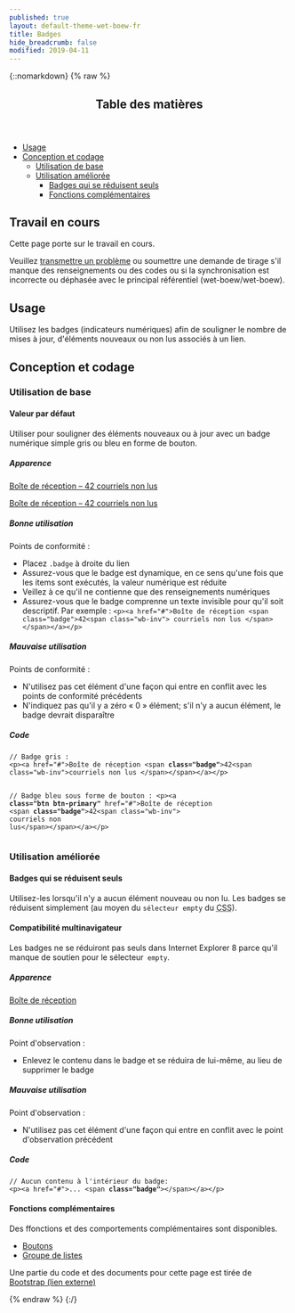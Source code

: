 ```yaml
---
published: true
layout: default-theme-wet-boew-fr
title: Badges
hide_breadcrumb: false
modified: 2019-04-11
---
```

{::nomarkdown}
{% raw %}
<span class="wb-prettify all-pre"></span>
  <div class="row">
    <nav role="navigation" class="col-md-8">
      <div class="panel panel-default">
        <header class="panel-heading">
          <h2 class="panel-title">Table des matières</h2>
        </header>
        <div class="panel-body">
          <ul>
            <li><a href="#purpose">Usage</a></li>
            <li><a href="#design">Conception et codage</a>
              <ul>
                <li><a href="#basic">Utilisation de base</a> </li>
                <li><a href="#enhanced">Utilisation améliorée </a>
                  <ul>
                    <li><a href="#collapsing">Badges qui se réduisent seuls </a></li>
                    <li><a href="#addon">Fonctions complémentaires </a> </li>
                  </ul>
                </li>
              </ul>
            </li>
          </ul>
        </div>
      </div>
    </nav>
    <section class="col-md-4">
      <div class="panel panel-warning">
        <div class="panel-body">
          <h2 class="mrgn-tp-0 h4 text-warning"><span class="fa fa-exclamation-triangle"></span> Travail en cours </h2>
          <p>Cette  page porte sur le travail en cours.</p>
          <p>Veuillez <a href="https://github.com/wet-boew/wet-boew-styleguide/issues/new">transmettre un problème</a> ou soumettre une demande de tirage s'il manque des renseignements ou des codes ou si la synchronisation est incorrecte ou déphasée avec  le principal référentiel (wet-boew/wet-boew).</p>
        </div>
      </div>
    </section>
  </div>
  <section>
    <h2 id="purpose"><span class="fa-stack"><span class="fa fa-circle fa-stack-2x"></span><span class="fa fa-info fa-stack-1x fa-inverse"></span></span> Usage </h2>
    <p>Utilisez les  badges (indicateurs numériques) afin de souligner le nombre de mises à jour, d'éléments nouveaux ou non lus associés à un lien.</p>
  </section>
  <h2 id="design"><span class="fa-stack"><span class="fa fa-circle fa-stack-2x"></span><span class="fa fa-paint-brush fa-stack-1x fa-inverse"></span></span> Conception et codage</h2>
  <h3 id="basic">Utilisation de base </h3>
  <h4 id="default"><span class="fa-stack"><span class="fa fa-circle fa-stack-2x"></span><span class="fa fa-gears fa-stack-1x fa-inverse"></span></span> Valeur par défaut </h4>
  <p>Utiliser pour souligner des éléments nouveaux ou à jour avec un badge  numérique simple gris ou bleu en forme de bouton. </p>
  <div class="row">
    <div class="col-md-3">
      <div class="panel panel-default">
        <div class="panel-body">
          <h5 class="mrgn-tp-0 h5">Apparence</h5>
          <p><a href="#">Boîte de réception –  <span class="badge">42<span class="wb-inv"> courriels non lus</span></span></a></p>
          <p><a class="btn btn-primary" href="#">Boîte de réception –  <span class="badge">42<span class="wb-inv"> courriels non lus </span></span></a></p>
        </div>
      </div>
    </div>
    <div class="col-md-5">
      <h5 class="mrgn-tp-0 text-success"><span class="glyphicon glyphicon-ok-circle"></span> Bonne utilisation</h5>
      <p><span class="nowrap">Points de conformité&nbsp;:</span></p>
      <ul>
        <li>Placez <code>.badge</code> à droite du lien</li>
        <li>Assurez-vous que le  badge est dynamique, en ce sens qu'une fois que les items sont exécutés, la valeur numérique est réduite</li>
        <li>Veillez à ce qu'il ne contienne que des renseignements numériques</li>
        <li>Assurez-vous que le badge comprenne un texte invisible pour qu'il soit  descriptif.  Par exemple&nbsp;: <code>&lt;p&gt;&lt;a href=&quot;#&quot;&gt;Boîte de réception &lt;span class=&quot;badge&quot;&gt;42&lt;span class=&quot;wb-inv&quot;&gt; courriels non lus &lt;/span&gt;&lt;/span&gt;&lt;/a&gt;&lt;/p&gt;</code></li>
      </ul>
      <h5 class="mrgn-tp-0 text-danger h5"><span class="glyphicon glyphicon-remove-circle"></span> Mauvaise utilisation </h5>
      <p><span class="nowrap">Points de conformité&nbsp;:</span></p>
      <ul>
        <li>N'utilisez pas cet élément d'une façon qui entre en conflit avec les points de conformité précédents</li>
        <li>N'indiquez pas qu'il y a zéro «&nbsp;0&nbsp;» élément; s'il n'y a aucun élément, le badge devrait disparaître</li>
      </ul>
    </div>
    <div class="col-md-4">
      <h5 class="mrgn-tp-0">Code</h5>
      <pre><code>// Badge gris :
&lt;p&gt;&lt;a href=&quot;#&quot;&gt;Boîte de réception &lt;span <strong>class=&quot;badge&quot;</strong>&gt;42&lt;span class=&quot;wb-inv&quot;&gt;courriels non lus &lt;/span&gt;&lt;/span&gt;&lt;/a&gt;&lt;/p&gt;

// Badge bleu sous forme de bouton :
&lt;p&gt;&lt;a <strong>class=&quot;btn btn-primary&quot;</strong> href=&quot;#&quot;&gt;Boîte de réception &lt;span <strong>class=&quot;badge&quot;</strong>&gt;42&lt;span class=&quot;wb-inv&quot;&gt; courriels non lus&lt;/span&gt;&lt;/span&gt;&lt;/a&gt;&lt;/p&gt;</code></pre>
    </div>
  </div>
  <h3 id="enhanced">Utilisation améliorée </h3>
  <h4 id="collapsing"><span class="fa-stack"><span class="fa fa-circle fa-stack-2x"></span><span class="fa fa-times fa-stack-1x fa-inverse"></span></span> Badges qui se réduisent  seuls </h4>
  <p>Utilisez-les lorsqu'il n'y a aucun élément nouveau ou non lu. Les badges  se réduisent simplement (au moyen du <code>sélecteur empty</code> du <abbr title="feuille de style en cascade">CSS</abbr>). </p>
  <section class="alert alert-danger">
    <h4 class="mrgn-tp-0">Compatibilité multinavigateur </h4>
    <p>Les badges ne se réduiront pas seuls dans Internet Explorer 8 parce qu'il manque de soutien pour le sélecteur<code> empty</code>.</p>
  </section>
  <div class="row">
    <div class="col-md-3">
      <div class="panel panel-default">
        <div class="panel-body">
          <h5 class="mrgn-tp-0">Apparence</h5>
          <p><a href="#">Boîte de réception  <span class="badge"></span></a></p>
        </div>
      </div>
    </div>
    <div class="col-md-5">
      <h5 class="mrgn-tp-0 text-success"><span class="glyphicon glyphicon-ok-circle"></span> Bonne utilisation </h5>
      <p><span class="nowrap">Point d'observation&nbsp;:</span></p>
      <ul>
        <li>Enlevez le contenu dans le  badge et  se réduira de lui-même, au lieu de supprimer le  badge</li>
      </ul>
      <h5 class="mrgn-tp-0 text-danger"><span class="glyphicon glyphicon-remove-circle"></span> Mauvaise utilisation  </h5>
      <p><span class="nowrap">Point d'observation&nbsp;:</span></p>
      <ul>
        <li>N'utilisez pas cet élément d'une façon qui entre en conflit avec le point d'observation précédent</li>
      </ul>
    </div>
    <div class="col-md-4">
      <h5 class="mrgn-tp-0">Code</h5>
      <pre><code>// Aucun contenu à l'intérieur du badge:
&lt;p&gt;&lt;a href=&quot;#&quot;&gt;... &lt;span <strong>class=&quot;badge&quot;</strong>&gt;&lt;/span&gt;&lt;/a&gt;&lt;/p&gt;</code></pre>
    </div>
  </div>
  <h4 id="addon"><span class="fa-stack"><span class="fa fa-circle fa-stack-2x"></span><span class="fa fa-stack-1x fa-plus fa-inverse"></span></span> Fonctions complémentaires </h4>
  <p>Des ffonctions et des comportements complémentaires sont disponibles.</p>
  <ul class="list-inline lst-spcd">
    <li><a class="btn btn-default" href="buttons-en.html">Boutons</a></li>
    <li><a class="btn btn-default" href="listgroup-en.html">Groupe de listes </a></li>
  </ul>
  <p class="mrgn-tp-lg text-muted">Une partie du code et des documents pour cette page est tirée de <a href="http://getbootstrap.com/" >Bootstrap<span  class="wb-inv"> (lien externe)</span></a></p>
{% endraw %}
{:/}

